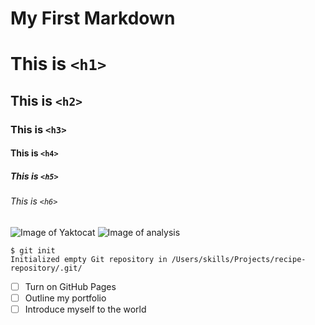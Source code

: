 # My First Markdown

# This is `<h1>`
## This is `<h2>`
### This is `<h3>`
#### This is `<h4>`
##### This is `<h5>`
###### This is `<h6>`

![Image of Yaktocat](https://octodex.github.com/images/yaktocat.png)
![Image of analysis](https://imgs.search.brave.com/j83hgQJeVZyxLrmE42OTQDLC6XZSzdK8vtnBWgJ8E7A/rs:fit:860:0:0/g:ce/aHR0cHM6Ly9tZWRp/YS5nZWVrc2Zvcmdl/ZWtzLm9yZy9pbWct/cHJhY3RpY2UvcHJv/ZC9jb3Vyc2VzLzE2/OTkzNDI4NzEvV2Vi/L0NvbnRlbnQvZnVs/bC1zdGFjay1hcHBs/aWVkLWRhdGEtc2Np/ZW5jZS1wcm9ncmFt/LXRodW1ibmFpbC53/ZWJw)

```
$ git init
Initialized empty Git repository in /Users/skills/Projects/recipe-repository/.git/
```
- [ ] Turn on GitHub Pages
- [ ] Outline my portfolio
- [ ] Introduce myself to the world
